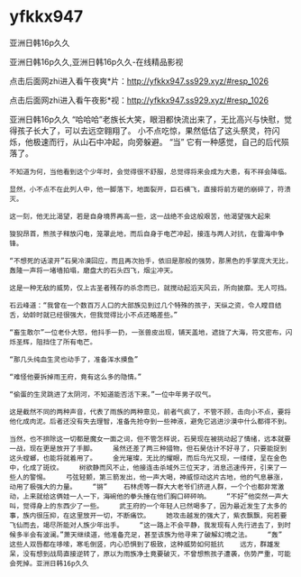 # yfkkx947
亚洲日韩16p久久

亚洲日韩16p久久,亚洲日韩16p久久-在线精品影视

点击后面网zhi进入看午夜爽*片：http://yfkkx947.ss929.xyz/#resp_1026

点击后面网zhi进入看午夜影*视：http://yfkkx947.ss929.xyz/#resp_1026

亚洲日韩16p久久    “哈哈哈”老族长大笑，眼泪都快流出来了，无比高兴与快慰，觉得孩子长大了，可以去远空翱翔了。    小不点吃惊，果然低估了这头祭灵，符闪烁，他极速而行，从山石中冲起，向旁躲避。    “当”    它有一种感觉，自己的后代殒落了。

    不知道为何，当他看到这个少年时，会觉得很不舒服，总觉得将来会成为大患，有不祥会降临。

    显然，小不点不在此列人中，他一脚落下，地面裂开，巨石横飞，直接将前方砸的崩碎了，符溃灭。

    这一刻，他无比渴望，若是自身境界再高一些，这一战绝不会这般艰苦，他渴望强大起来

    狻猊昂首，熊孩子释放闪电，笼罩此地，而后自身于电芒冲起，接连与两人对抗，在雷海中争锋。

    “不想死的话滚开”石昊冷漠回应，而且再次抬手，依旧是那般的强势，那黑色的手掌庞大无比，轰隆一声将一堵墙拍塌，磨盘大的石头四飞，烟尘冲天。

    这是一种无敌的威势，仅上古圣者残存的杀念而已，就搅动起滔天风云，所向披靡。无人可挡。

    石云峰道：“我曾在一个数百万人口的大部族见到过几个特殊的孩子，天纵之资，令人瞠目结舌，幼龄时就已经很强大，但我觉得比小不点还略差些。”

    “畜生敢尔”一位老仆大怒，他抖手一扔，一张兽皮出现，铺天盖地，遮拢了大海，符文密布，闪烁圣辉，阻挡住了所有电芒。

    “那几头纯血生灵也动手了，准备浑水摸鱼”

    “难怪他要拆掉雨王府，竟有这么多的隐情。”

    “偷蛋的生灵跳进了太阴河，不知道能否活下来。”一位中年男子叹气。

    这是截然不同的两种声音，代表了雨族的两种意见，前者气疯了，不管不顾，击向小不点，要将他化成肉泥。后者还没有失去理智，准备先抢夺到一些神液，避免它逃进沙漠中什么都得不到。

    当然，也不排除这一切都是魔女一面之词，但不管怎样说，石昊现在被挑动起了情绪，远本就要一战，现在更是放开了手脚。    虽然还差了两三种猎物，但石昊估计不好寻了，只要能捉到这头螳螂，也能将就着用了。    金光璀璨，无比的耀眼，而后乌光又现，一缕缕，呈在金色中，化成了斑纹。    树欲静而风不止，他接连击杀域外三位天才，消息迅速传开，引来了一些人的警惕。    弓弦轻颤，第三箭发出，他一声大喝，神威惊动这片古地，他的气息暴涨，动用了极强大的力量。    “锵”    石林虎等一群大大老爷们挤进人群，一个个也都非常激动，上来就给这俩娃一人一下，海碗他的拳头捶在他们胸口砰砰响。    “不好”他突然一声大叫，觉得身上的东西少了一些。    武王府的一个年轻人已然喝多了，因为最近发生了太多的事，族内很压抑，在这里放开一切，不断痛饮。    她攻击越发的强大了，紫衣飘飘，宛若要飞仙而去，竭尽所能对人族少年出手。    “这一路上不会平静，我发现有人先行进去了，到时候多半会有波澜。”萧天继续道，他准备充足，甚至该族为他寻来了破解幻境之法。    “轰”    这些人双唇都在哆嗦，寒毛倒竖，内心恐惧到了极致，这种威势如何抵抗    远方，群雄发呆，没有想到战局直接逆转了，原以为雨族净土竟要破灭，不曾想熊孩子遭袭，伤势严重，可能会死掉。亚洲日韩16p久久

